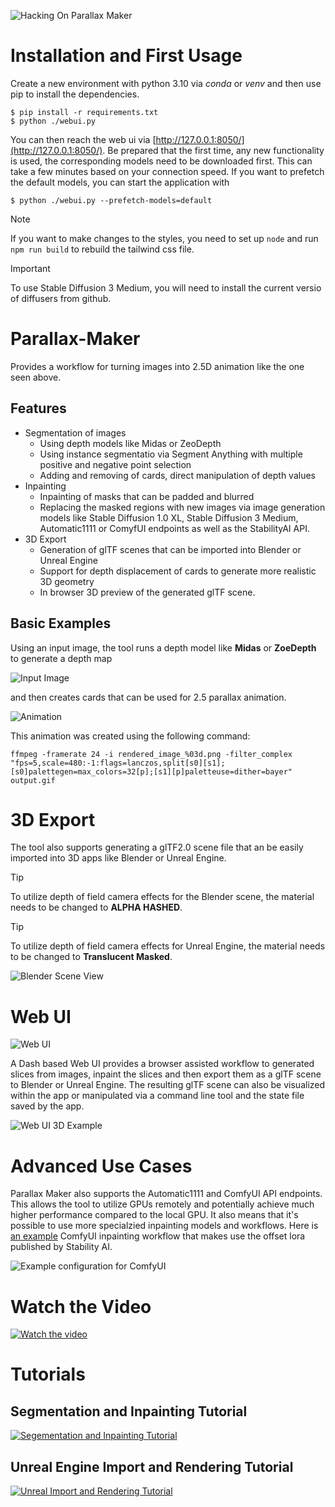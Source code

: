 ![Hacking On Parallax Maker](example/hacking.gif)

# Installation and First Usage

Create a new environment with python 3.10 via *conda* or *venv* and then use pip to install the dependencies.
```
$ pip install -r requirements.txt
$ python ./webui.py
```

You can then reach the web ui via [http://127.0.0.1:8050/](http://127.0.0.1:8050/). Be prepared that the first time, any new functionality is used, the corresponding models need to be downloaded first. This can take a few minutes based on your connection speed. If you want to prefetch the default models, you can start the application with
```
$ python ./webui.py --prefetch-models=default
```

> [!NOTE]
> If you want to make changes to the styles, you need to set up `node` and run `npm run build` to rebuild the tailwind css file.

> [!IMPORTANT]  
> To use Stable Diffusion 3 Medium, you will need to install the current versio of diffusers from github.

# Parallax-Maker

Provides a workflow for turning images into 2.5D animation like the one seen above.

## Features
 - Segmentation of images
   - Using depth models like Midas or ZeoDepth
   - Using instance segmentatio via Segment Anything with multiple positive and negative point selection
   - Adding and removing of cards, direct manipulation of depth values
 - Inpainting
   - Inpainting of masks that can be padded and blurred
   - Replacing the masked regions with new images via image generation models like Stable Diffusion 1.0 XL, Stable Diffusion 3 Medium, Automatic1111 or ComyfUI endpoints as well as the StabilityAI API.
 - 3D Export
   - Generation of glTF scenes that can be imported into Blender or Unreal Engine
   - Support for depth displacement of cards to generate more realistic 3D geometry
   - In browser 3D preview of the generated glTF scene.

## Basic Examples

Using an input image, the tool runs a depth model like **Midas** or **ZoeDepth** to generate a depth map

![Input Image](example/input_plus_depth.png)

and then creates cards that can be used for 2.5 parallax animation.

![Animation](example/output.gif)

This animation was created using the following command:

~~~
ffmpeg -framerate 24 -i rendered_image_%03d.png -filter_complex "fps=5,scale=480:-1:flags=lanczos,split[s0][s1];[s0]palettegen=max_colors=32[p];[s1][p]paletteuse=dither=bayer" output.gif 
~~~


# 3D Export

The tool also supports generating a glTF2.0 scene file that an be easily imported into 3D apps like Blender or Unreal Engine.

> [!TIP]
> To utilize depth of field camera effects for the Blender scene, the material needs to be changed to **ALPHA HASHED**.

> [!TIP]
> To utilize depth of field camera effects for Unreal Engine, the material needs to be changed to **Translucent Masked**.


![Blender Scene View](example/blender_view.png)


# Web UI

![Web UI](example/webui.jpg)

A Dash based Web UI provides a browser assisted workflow to generated slices from images, inpaint the slices and then export them as a glTF scene to Blender or Unreal Engine. The resulting glTF scene can also be visualized within the app or manipulated via a command line tool and the state file saved by the app.

![Web UI 3D Example](example/webui_3d.jpg)

# Advanced Use Cases
Parallax Maker also supports the Automatic1111 and ComfyUI API endpoints. This allows the tool to utilize GPUs remotely and potentially achieve much higher performance compared to the local GPU. It also means that it's possible to use more specialzied inpainting models and workflows. Here is [an example](example/workflow.json) ComfyUI inpainting workflow that makes use the offset lora published by Stability AI.

![Example configuration for ComfyUI](example/external_config.png)

# Watch the Video
[![Watch the video](example/thumb.png)](https://www.youtube.com/watch?v=4JBQCz-wWYQ)

# Tutorials
## Segmentation and Inpainting Tutorial
[![Segementation and Inpainting Tutorial](example/inpainting-thumb.jpg)](https://youtu.be/hb_x8z4WIeI)
## Unreal Engine Import and Rendering Tutorial
[![Unreal Import and Rendering Tutorial](example/unreal-thumb.jpg)](https://www.youtube.com/watch?v=fLSCCS53h_U)